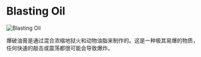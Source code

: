 # Blasting Oil

![Blasting Oil](item:betterwithmods:material@29)

爆破油膏是通过混合浓缩地狱火和动物油脂来制作的。这是一种极其易爆的物质，任何快速的敲击或震荡都很可能会导致爆炸。 